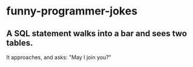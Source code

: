 # funny-programmer-jokes


A SQL statement walks into a bar and sees two tables.
--
It approaches, and asks: "May I join you?"
